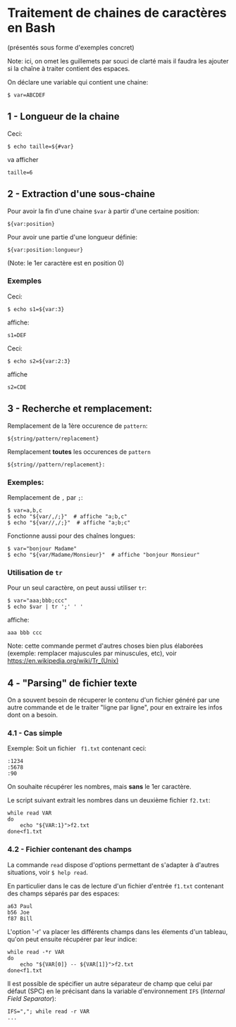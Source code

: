 # Traitement de chaines de caractères en Bash

(présentés sous forme d'exemples concret)

Note: ici, on omet les guillemets par souci de clarté mais il faudra les ajouter si la chaîne à traiter contient des espaces.


On déclare une variable qui contient une chaine:
```
$ var=ABCDEF
```

## 1 - Longueur de la chaine

Ceci:
```
$ echo taille=${#var}
```
va afficher
```
taille=6
```


## 2 - Extraction d'une sous-chaine

Pour avoir la fin d'une chaine `$var` à partir d'une certaine position:
```
${var:position}
```

Pour avoir une partie d'une longueur définie:
```
${var:position:longueur} 
```

(Note: le 1er caractère est en position 0)

### Exemples

Ceci:
```
$ echo s1=${var:3}
```

affiche:
```
s1=DEF
```

Ceci:
```
$ echo s2=${var:2:3}
```
affiche
```
s2=CDE
```


## 3 - Recherche et remplacement:

Remplacement de la 1ère occurence de `pattern`:
```
${string/pattern/replacement}
```

Remplacement **toutes** les occurences de `pattern`
```
${string//pattern/replacement}:
```
 
### Exemples:

Remplacement de `,` par `;`:
```
$ var=a,b,c
$ echo "${var/,/;}"  # affiche "a;b,c"
$ echo "${var//,/;}"  # affiche "a;b;c"
```
Fonctionne aussi pour des chaînes longues:

```
$ var="bonjour Madame"
$ echo "${var/Madame/Monsieur}"  # affiche "bonjour Monsieur"
```

### Utilisation de `tr`

Pour un seul caractère, on peut aussi utiliser `tr`:
```
$ var="aaa;bbb;ccc"
$ echo $var | tr ';' ' '
```

affiche:
```
aaa bbb ccc
```

Note: cette commande permet d'autres choses bien plus élaborées
(exemple: remplacer majuscules par minuscules, etc), voir
https://en.wikipedia.org/wiki/Tr_(Unix)


## 4 - "Parsing" de fichier texte

On a souvent besoin de récuperer le contenu d'un fichier généré par une autre commande et de le traiter "ligne par ligne", pour en extraire les infos dont on a besoin.

### 4.1 - Cas simple
Exemple:
Soit un fichier ` f1.txt` contenant ceci:
```
:1234
:5678
:90
```

On souhaite récupérer les nombres, mais **sans** le 1er caractère.

Le script suivant extrait les nombres dans un deuxième fichier `f2.txt`:

```
while read VAR
do
	echo "${VAR:1}">f2.txt
done<f1.txt
```

### 4.2 - Fichier contenant des champs

La commande `read` dispose d'options permettant de s'adapter à d'autres situations,
voir `$ help read`.

En particulier dans le cas de lecture d'un fichier d'entrée `f1.txt` contenant des champs séparés par des espaces:
```
a63 Paul
b56 Joe
f87 Bill
```
L'option '-r' va placer les différents champs dans les élements d'un tableau, qu'on peut ensuite récupérer par leur indice:
```
while read -*r VAR
do
	echo "${VAR[0]} -- ${VAR[1]}">f2.txt
done<f1.txt
```

Il est possible de spécifier un autre séparateur de champ que celui par défaut (SPC) en le précisant dans la variable d'environnement `IFS`
(_Internal Field Separator_):
```
IFS=","; while read -r VAR
...
```





